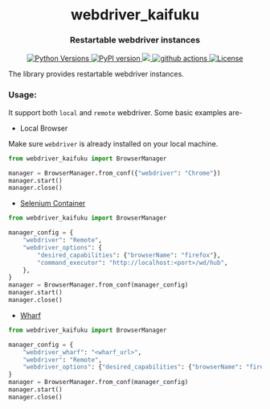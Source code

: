 <h1 align="center"> webdriver_kaifuku </h1>
<h3 align="center"> Restartable webdriver instances </h3>

<p align="center">
    <a href="https://pypi.org/project/webdriver-kaifuku/">
    <img alt="Python Versions" src="https://img.shields.io/pypi/pyversions/webdriver-kaifuku.svg?style=flat">
    </a>
    <a href="https://pypi.org/project/webdriver_kaifuku/#history">
    <img alt="PyPI version" src="https://badge.fury.io/py/webdriver-kaifuku.svg">
    </a>
    <a href="https://codecov.io/gh/RedHatQE/webdriver_kaifuku">
      <img src="https://codecov.io/gh/RonnyPfannschmidt/webdriver_kaifuku/branch/master/graph/badge.svg" />
    </a>
    <a href="https://github.com/RonnyPfannschmidt/webdriver_kaifuku/actions/workflows/test_suite.yml">
    <img alt="github actions" src="https://github.com/RonnyPfannschmidt/webdriver_kaifuku/actions/workflows/test_suite.yml/badge.svg">
    </a>
    <a href="https://github.com/RonnyPfannschmidt/webdriver_kaifuku/blob/master/LICENSE">
    <img alt="License" src="https://img.shields.io/pypi/l/webdriver_kaifuku.svg?version=latest">
    </a>
</p>
The library provides restartable webdriver instances.

### Usage:
It support both `local` and `remote` webdriver. Some basic examples are-

- Local Browser

Make sure `webdriver` is already installed on your local machine.
```python
from webdriver_kaifuku import BrowserManager

manager = BrowserManager.from_conf({"webdriver": "Chrome"})
manager.start()
manager.close()
```
- [Selenium Container](https://github.com/RedHatQE/selenium-images)

```python
from webdriver_kaifuku import BrowserManager

manager_config = {
    "webdriver": "Remote",
    "webdriver_options": {
        "desired_capabilities": {"browserName": "firefox"},
        "command_executor": "http://localhost:<port>/wd/hub",
    },
}
manager = BrowserManager.from_conf(manager_config)
manager.start()
manager.close()
```

- [Wharf](https://github.com/RedHatQE/webdriver-wharf)

```python
from webdriver_kaifuku import BrowserManager

manager_config = {
    "webdriver_wharf": "<wharf_url>",
    "webdriver": "Remote",
    "webdriver_options": {"desired_capabilities": {"browserName": "firefox"}},
}
manager = BrowserManager.from_conf(manager_config)
manager.start()
manager.close()
```
